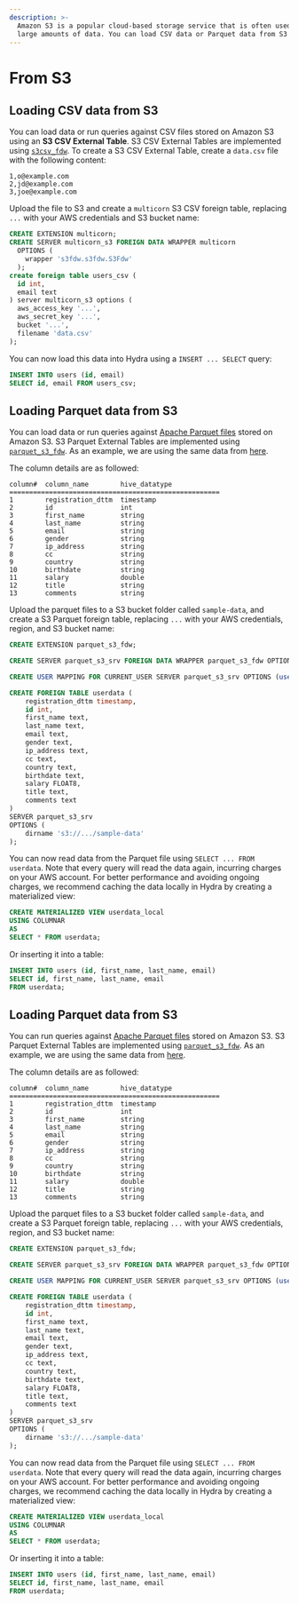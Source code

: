 ```yaml
---
description: >-
  Amazon S3 is a popular cloud-based storage service that is often used to store
  large amounts of data. You can load CSV data or Parquet data from S3 to Hydra.
---
```


# From S3

## Loading CSV data from S3

You can load data or run queries against CSV files stored on Amazon S3 using an **S3 CSV External Table**. S3 CSV External Tables are implemented using [`s3csv_fdw`](https://github.com/eligoenergy/s3csv\_fdw). To create a S3 CSV External Table, create a `data.csv` file with the following content:

```csv
1,o@example.com
2,jd@example.com
3,joe@example.com
```

Upload the file to S3 and create a `multicorn` S3 CSV foreign table, replacing `...` with your AWS credentials and S3 bucket name:

```sql
CREATE EXTENSION multicorn;
CREATE SERVER multicorn_s3 FOREIGN DATA WRAPPER multicorn
  OPTIONS (
    wrapper 's3fdw.s3fdw.S3Fdw'
  );
create foreign table users_csv (
  id int,
  email text
) server multicorn_s3 options (
  aws_access_key '...',
  aws_secret_key '...',
  bucket '...',
  filename 'data.csv'
);
```

You can now load this data into Hydra using a `INSERT ... SELECT` query:

```sql
INSERT INTO users (id, email)
SELECT id, email FROM users_csv;
```

## Loading Parquet data from S3

You can load data or run queries against [Apache Parquet files](https://parquet.apache.org/) stored on Amazon S3. S3 Parquet External Tables are implemented using [`parquet_s3_fdw`](https://github.com/HydrasDB/parquet\_s3\_fdw). As an example, we are using the same data from [here](https://github.com/Teradata/kylo/tree/master/samples/sample-data/parquet).

The column details are as followed:

```
column#  column_name        hive_datatype
=====================================================
1        registration_dttm  timestamp
2        id                 int
3        first_name         string
4        last_name          string
5        email              string
6        gender             string
7        ip_address         string
8        cc                 string
9        country            string
10       birthdate          string
11       salary             double
12       title              string
13       comments           string
```

Upload the parquet files to a S3 bucket folder called `sample-data`, and create a S3 Parquet foreign table, replacing `...` with your AWS credentials, region, and S3 bucket name:

```sql
CREATE EXTENSION parquet_s3_fdw;

CREATE SERVER parquet_s3_srv FOREIGN DATA WRAPPER parquet_s3_fdw OPTIONS (aws_region '...');

CREATE USER MAPPING FOR CURRENT_USER SERVER parquet_s3_srv OPTIONS (user '...', password '...');

CREATE FOREIGN TABLE userdata (
    registration_dttm timestamp,
    id int,
    first_name text,
    last_name text,
    email text,
    gender text,
    ip_address text,
    cc text,
    country text,
    birthdate text,
    salary FLOAT8,
    title text,
    comments text
)
SERVER parquet_s3_srv
OPTIONS (
    dirname 's3://.../sample-data'
);
```

You can now read data from the Parquet file using `SELECT ... FROM userdata`. Note that every query will read the data again, incurring charges on your AWS account. For better performance and avoiding ongoing charges, we recommend caching the data locally in Hydra by creating a materialized view:

```sql
CREATE MATERIALIZED VIEW userdata_local
USING COLUMNAR
AS
SELECT * FROM userdata;
```

Or inserting it into a table:

```sql
INSERT INTO users (id, first_name, last_name, email)
SELECT id, first_name, last_name, email
FROM userdata;
```

## Loading Parquet data from S3

You can run queries against [Apache Parquet files](https://parquet.apache.org/) stored on Amazon S3.
S3 Parquet External Tables are implemented using [`parquet_s3_fdw`](https://github.com/HydrasDB/parquet_s3_fdw).
As an example, we are using the same data from [here](https://github.com/Teradata/kylo/tree/master/samples/sample-data/parquet).

The column details are as followed:

```
column#  column_name        hive_datatype
=====================================================
1        registration_dttm  timestamp
2        id                 int
3        first_name         string
4        last_name          string
5        email              string
6        gender             string
7        ip_address         string
8        cc                 string
9        country            string
10       birthdate          string
11       salary             double
12       title              string
13       comments           string
```

Upload the parquet files to a S3 bucket folder called `sample-data`, and create a S3 Parquet foreign table, replacing `...` with your AWS credentials, region, and S3 bucket name:

```sql
CREATE EXTENSION parquet_s3_fdw;

CREATE SERVER parquet_s3_srv FOREIGN DATA WRAPPER parquet_s3_fdw OPTIONS (aws_region '...');

CREATE USER MAPPING FOR CURRENT_USER SERVER parquet_s3_srv OPTIONS (user '...', password '...');

CREATE FOREIGN TABLE userdata (
    registration_dttm timestamp,
    id int,
    first_name text,
    last_name text,
    email text,
    gender text,
    ip_address text,
    cc text,
    country text,
    birthdate text,
    salary FLOAT8,
    title text,
    comments text
)
SERVER parquet_s3_srv
OPTIONS (
    dirname 's3://.../sample-data'
);
```

You can now read data from the Parquet file using `SELECT ... FROM userdata`. Note that every query will read the data again, incurring charges on your AWS account.
For better performance and avoiding ongoing charges, we recommend caching the data locally in Hydra by creating a materialized view:

```sql
CREATE MATERIALIZED VIEW userdata_local
USING COLUMNAR
AS
SELECT * FROM userdata;
```

Or inserting it into a table:

```sql
INSERT INTO users (id, first_name, last_name, email)
SELECT id, first_name, last_name, email
FROM userdata;
```
